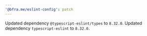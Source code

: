 ```yaml
---
'@bfra.me/eslint-config': patch
---
```


Updated dependency `@typescript-eslint/types` to `8.32.0`.
Updated dependency `typescript-eslint` to `8.32.0`.
